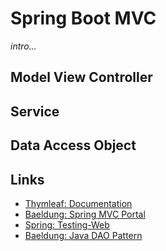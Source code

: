 # Spring Boot MVC

_intro..._

## Model View Controller

## Service 

## Data Access Object

## Links
- [Thymleaf: Documentation](https://www.thymeleaf.org/documentation.html)
- [Baeldung: Spring MVC Portal](https://www.baeldung.com/spring-mvc)
- [Spring: Testing-Web](https://spring.io/guides/gs/testing-web/)
- [Baeldung: Java DAO Pattern](https://www.baeldung.com/java-dao-pattern)
